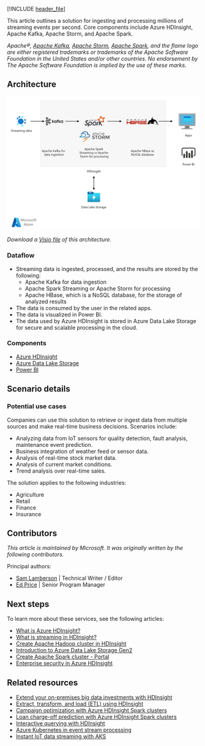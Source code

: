 [!INCLUDE [header_file](../../../includes/sol-idea-header.md)]

This article outlines a solution for ingesting and processing millions of streaming events per second. Core components include Azure HDInsight, Apache Kafka, Apache Storm, and Apache Spark.

*Apache®, [Apache Kafka](https://kafka.apache.org/), [Apache Storm](https://storm.apache.org/), [Apache Spark](https://spark.apache.org/), and the flame logo are either registered trademarks or trademarks of the Apache Software Foundation in the United States and/or other countries. No endorsement by The Apache Software Foundation is implied by the use of these marks.*

## Architecture

![Architecture Diagram shows the flow of data through the different processes.](../media/streaming-using-hdinsight-new.png)

*Download a [Visio file](https://arch-center.azureedge.net/streaming-using-hdinsight.vsdx) of this architecture.*

### Dataflow

- Streaming data is ingested, processed, and the results are stored by the following:
    - Apache Kafka for data ingestion
    - Apache Spark Streaming or Apache Storm for processing
    - Apache HBase, which is a NoSQL database, for the storage of analyzed results
- The data is consumed by the user in the related apps.
- The data is visualized in Power BI.
- The data used by Azure HDInsight is stored in Azure Data Lake Storage for secure and scalable processing in the cloud.

### Components

- [Azure HDInsight](https://azure.microsoft.com/services/hdinsight)
- [Azure Data Lake Storage](https://azure.microsoft.com/services/storage/data-lake-storage)
- [Power BI](https://powerbi.microsoft.com)

## Scenario details




### Potential use cases

Companies can use this solution to retrieve or ingest data from multiple sources and make real-time business decisions. Scenarios include:

- Analyzing data from IoT sensors for quality detection, fault analysis, maintenance event prediction.
- Business integration of weather feed or sensor data.
- Analysis of real-time stock market data.
- Analysis of current market conditions.
- Trend analysis over real-time sales.

The solution applies to the following industries:

- Agriculture
- Retail
- Finance
- Insurance

## Contributors

*This article is maintained by Microsoft. It was originally written by the following contributors.*

Principal authors:

- [Sam Lamberson](https://www.linkedin.com/in/sam-lamberson-b28a7b17b) | Technical Writer / Editor
- [Ed Price](https://www.linkedin.com/in/priceed) | Senior Program Manager

## Next steps

To learn more about these services, see the following articles:

- [What is Azure HDInsight?](/azure/hdinsight/hdinsight-overview)
- [What is streaming in HDInsight?](/azure/hdinsight/hdinsight-streaming-at-scale-overview)
- [Create Apache Hadoop cluster in HDInsight](/azure/hdinsight/hadoop/apache-hadoop-linux-create-cluster-get-started-portal)
- [Introduction to Azure Data Lake Storage Gen2](/azure/storage/blobs/data-lake-storage-introduction)
- [Create Apache Spark cluster - Portal](/azure/hdinsight/spark/apache-spark-jupyter-spark-sql-use-portal)
- [Enterprise security in Azure HDInsight](/azure/hdinsight/domain-joined/hdinsight-security-overview)

## Related resources

- [Extend your on-premises big data investments with HDInsight](/azure/architecture/solution-ideas/articles/extend-your-on-premises-big-data-investments-with-hdinsight)
- [Extract, transform, and load (ETL) using HDInsight](/azure/architecture/solution-ideas/articles/extract-transform-and-load-using-hdinsight)
- [Campaign optimization with Azure HDInsight Spark clusters](/azure/architecture/solution-ideas/articles/campaign-optimization-with-azure-hdinsight-spark-clusters)
- [Loan charge-off prediction with Azure HDInsight Spark clusters](/azure/architecture/solution-ideas/articles/loan-chargeoff-prediction-with-azure-hdinsight-spark-clusters)
- [Interactive querying with HDInsight](/azure/architecture/solution-ideas/articles/interactive-querying-with-hdinsight)
- [Azure Kubernetes in event stream processing](serverless-event-processing-aks.yml)
- [Instant IoT data streaming with AKS](aks-iot-data-streaming.yml)
